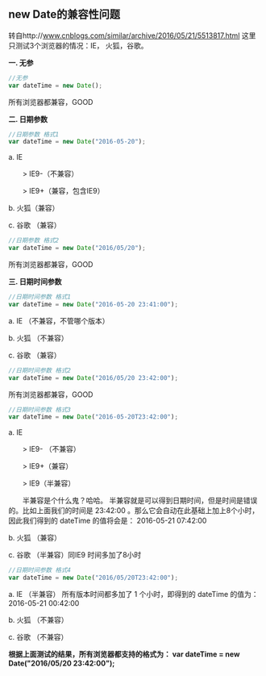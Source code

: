 ## new Date的兼容性问题

转自http://www.cnblogs.com/similar/archive/2016/05/21/5513817.html
这里只测试3个浏览器的情况：IE， 火狐，谷歌。

 

**一. 无参**

```js
//无参
var dateTime = new Date();
```

所有浏览器都兼容，GOOD

 

 

**二. 日期参数**

```js
//日期参数 格式1
var dateTime = new Date("2016-05-20");
```

a. IE

　　> IE9-（不兼容）　

　　> IE9+（兼容，包含IE9） 

b. 火狐（兼容）

c. 谷歌 （兼容）

 

```js
//日期参数 格式2
var dateTime = new Date("2016/05/20");
```

所有浏览器都兼容，GOOD

 

 

**三. 日期时间参数**

```js
//日期时间参数 格式1
var dateTime = new Date("2016-05-20 23:41:00");
```

a. IE    （不兼容，不管哪个版本）

b. 火狐 （不兼容）

c. 谷歌 （兼容）

 

```js
//日期时间参数 格式2
var dateTime = new Date("2016/05/20 23:42:00");
```

所有浏览器都兼容，GOOD

 

```js
//日期时间参数 格式3
var dateTime = new Date("2016-05-20T23:42:00");
```

a. IE

　　> IE9- （不兼容）

　　> IE9+（兼容）

　　> IE9（半兼容）

　　半兼容是个什么鬼？哈哈。 半兼容就是可以得到日期时间，但是时间是错误的。比如上面我们的时间是 23:42:00 。那么它会自动在此基础上加上8个小时，因此我们得到的 dateTime 的值将会是： 2016-05-21 07:42:00

b. 火狐 （兼容）

c. 谷歌 （半兼容）同IE9 时间多加了8小时

 

```js
//日期时间参数 格式4
var dateTime = new Date("2016/05/20T23:42:00");
```

a. IE    （半兼容） 所有版本时间都多加了 1 个小时，即得到的 dateTime 的值为： 2016-05-21 00:42:00

b. 火狐 （不兼容）

c. 谷歌 （不兼容）

 

**根据上面测试的结果，所有浏览器都支持的格式为： var dateTime = new Date("2016/05/20 23:42:00");**